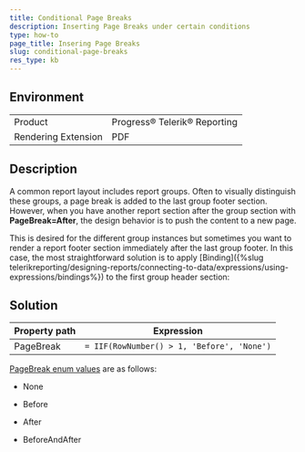 ```yaml
---
title: Conditional Page Breaks
description: Inserting Page Breaks under certain conditions 
type: how-to
page_title: Insering Page Breaks
slug: conditional-page-breaks
res_type: kb
---
```


## Environment

<table>
	<tr>
		<td>Product</td>
		<td>Progress® Telerik® Reporting</td>
	</tr>
  	<tr>
		<td>Rendering Extension</td>
		<td>PDF</td>
	</tr>
</table>

## Description

A common report layout includes report groups. Often to visually distinguish these groups, a page break is added to the last group footer section. However, when you have another report section after the group section with **PageBreak=After**, the design behavior is to push the content to a new page. 

This is desired for the different group instances but sometimes you want to render a report footer section immediately after the last group footer. In this case, the most straightforward solution is to apply [Binding]({%slug telerikreporting/designing-reports/connecting-to-data/expressions/using-expressions/bindings%}) to the first group header section:  
  
## Solution

|Property path|Expression|
| --- | --- |
|PageBreak|`= IIF(RowNumber() > 1, 'Before', 'None')`|
  
[PageBreak enum values](/reporting/api/Telerik.Reporting.PageBreak.html) are as follows:  
  
- None

- Before

- After

- BeforeAndAfter   
